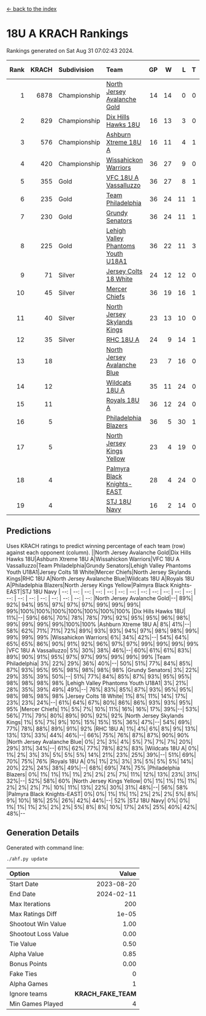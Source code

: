 [<- back to the index](readme.md)
# 18U A KRACH Rankings
Rankings generated on Sat Aug 31 07:02:43 2024.

Rank|KRACH|Subdivision|Team|GP|W|L|T|OTW|OTL|SoS|Exp Wins|Win Diff
---:|---:|:---|:---|---:|---:|---:|---:|---:|---:|---:|---:|---:
1|6878|Championship|[North Jersey Avalanche Gold](https://gamesheetstats.com/seasons/3659/teams/140737/schedule)|14|14|0|0|0|0|87|14.8|-0.0
2|829|Championship|[Dix Hills Hawks 18U](https://gamesheetstats.com/seasons/3659/teams/140731/schedule)|16|13|3|0|1|0|558|13.8|-0.0
3|576|Championship|[Ashburn Xtreme 18U A](https://gamesheetstats.com/seasons/3659/teams/140730/schedule)|16|11|4|1|1|0|260|12.4|0.0
4|420|Championship|[Wissahickon Warriors](https://gamesheetstats.com/seasons/3659/teams/140748/schedule)|36|27|9|0|0|1|201|27.9|0.0
5|355|Gold|[VFC 18U A Vassalluzzo](https://gamesheetstats.com/seasons/3659/teams/140746/schedule)|36|27|8|1|2|2|155|28.4|0.0
6|235|Gold|[Team Philadelphia](https://gamesheetstats.com/seasons/3659/teams/140745/schedule)|36|24|11|1|0|0|198|25.4|0.0
7|230|Gold|[Grundy Senators](https://gamesheetstats.com/seasons/3659/teams/140732/schedule)|36|24|11|1|1|0|186|25.4|0.0
8|225|Gold|[Lehigh Valley Phantoms Youth U18A1](https://gamesheetstats.com/seasons/3659/teams/140734/schedule)|36|22|11|3|1|0|197|24.4|0.0
9|71|Silver|[Jersey Colts 18 White](https://gamesheetstats.com/seasons/3659/teams/140733/schedule)|24|12|12|0|0|2|945|12.9|0.0
10|45|Silver|[Mercer Chiefs](https://gamesheetstats.com/seasons/3659/teams/140735/schedule)|36|19|16|1|1|1|459|20.4|0.0
11|40|Silver|[North Jersey Skylands Kings](https://gamesheetstats.com/seasons/3659/teams/140739/schedule)|23|13|10|0|1|1|946|13.9|0.0
12|35|Silver|[RHC 18U A](https://gamesheetstats.com/seasons/3659/teams/140742/schedule)|24|9|14|1|0|2|177|10.4|0.0
13|18||[North Jersey Avalanche Blue](https://gamesheetstats.com/seasons/3659/teams/140736/schedule)|23|7|16|0|0|1|160|7.9|0.0
14|12||[Wildcats 18U A](https://gamesheetstats.com/seasons/3659/teams/140747/schedule)|35|11|24|0|3|1|641|11.9|0.0
15|11||[Royals 18U A](https://gamesheetstats.com/seasons/3659/teams/140743/schedule)|36|12|24|0|1|1|127|12.9|0.0
16|5||[Philadelphia Blazers](https://gamesheetstats.com/seasons/3659/teams/140741/schedule)|36|5|30|1|0|3|180|6.4|0.0
17|5||[North Jersey Kings Yellow](https://gamesheetstats.com/seasons/3659/teams/140738/schedule)|23|4|19|0|1|0|641|4.9|0.0
18|4||[Palmyra Black Knights-EAST](https://gamesheetstats.com/seasons/3659/teams/140740/schedule)|28|4|24|0|2|0|162|4.9|0.0
19|4||[STJ 18U Navy](https://gamesheetstats.com/seasons/3659/teams/140744/schedule)|16|2|14|0|0|0|141|2.9|0.0

## Predictions
Uses KRACH ratings to predict winning percentage of each team (row) against each opponent (column).
||North Jersey Avalanche Gold|Dix Hills Hawks 18U|Ashburn Xtreme 18U A|Wissahickon Warriors|VFC 18U A Vassalluzzo|Team Philadelphia|Grundy Senators|Lehigh Valley Phantoms Youth U18A1|Jersey Colts 18 White|Mercer Chiefs|North Jersey Skylands Kings|RHC 18U A|North Jersey Avalanche Blue|Wildcats 18U A|Royals 18U A|Philadelphia Blazers|North Jersey Kings Yellow|Palmyra Black Knights-EAST|STJ 18U Navy
| --: | --: | --: | --: | --: | --: | --: | --: | --: | --: | --: | --: | --: | --: | --: | --: | --: | --: | --: | --: 
|North Jersey Avalanche Gold|--| 89%| 92%| 94%| 95%| 97%| 97%| 97%| 99%| 99%| 99%| 99%|100%|100%|100%|100%|100%|100%|100%
|Dix Hills Hawks 18U| 11%|--| 59%| 66%| 70%| 78%| 78%| 79%| 92%| 95%| 95%| 96%| 98%| 99%| 99%| 99%| 99%|100%|100%
|Ashburn Xtreme 18U A|  8%| 41%|--| 58%| 62%| 71%| 71%| 72%| 89%| 93%| 93%| 94%| 97%| 98%| 98%| 99%| 99%| 99%| 99%
|Wissahickon Warriors|  6%| 34%| 42%|--| 54%| 64%| 65%| 65%| 86%| 90%| 91%| 92%| 96%| 97%| 97%| 99%| 99%| 99%| 99%
|VFC 18U A Vassalluzzo|  5%| 30%| 38%| 46%|--| 60%| 61%| 61%| 83%| 89%| 90%| 91%| 95%| 97%| 97%| 99%| 99%| 99%| 99%
|Team Philadelphia|  3%| 22%| 29%| 36%| 40%|--| 50%| 51%| 77%| 84%| 85%| 87%| 93%| 95%| 95%| 98%| 98%| 98%| 98%
|Grundy Senators|  3%| 22%| 29%| 35%| 39%| 50%|--| 51%| 77%| 84%| 85%| 87%| 93%| 95%| 95%| 98%| 98%| 98%| 98%
|Lehigh Valley Phantoms Youth U18A1|  3%| 21%| 28%| 35%| 39%| 49%| 49%|--| 76%| 83%| 85%| 87%| 93%| 95%| 95%| 98%| 98%| 98%| 98%
|Jersey Colts 18 White|  1%|  8%| 11%| 14%| 17%| 23%| 23%| 24%|--| 61%| 64%| 67%| 80%| 86%| 86%| 93%| 93%| 95%| 95%
|Mercer Chiefs|  1%|  5%|  7%| 10%| 11%| 16%| 16%| 17%| 39%|--| 53%| 56%| 71%| 79%| 80%| 89%| 90%| 92%| 92%
|North Jersey Skylands Kings|  1%|  5%|  7%|  9%| 10%| 15%| 15%| 15%| 36%| 47%|--| 54%| 69%| 77%| 78%| 88%| 89%| 91%| 92%
|RHC 18U A|  1%|  4%|  6%|  8%|  9%| 13%| 13%| 13%| 33%| 44%| 46%|--| 66%| 75%| 76%| 87%| 87%| 90%| 90%
|North Jersey Avalanche Blue|  0%|  2%|  3%|  4%|  5%|  7%|  7%|  7%| 20%| 29%| 31%| 34%|--| 61%| 62%| 77%| 78%| 82%| 83%
|Wildcats 18U A|  0%|  1%|  2%|  3%|  3%|  5%|  5%|  5%| 14%| 21%| 23%| 25%| 39%|--| 51%| 69%| 70%| 75%| 76%
|Royals 18U A|  0%|  1%|  2%|  3%|  3%|  5%|  5%|  5%| 14%| 20%| 22%| 24%| 38%| 49%|--| 68%| 69%| 74%| 75%
|Philadelphia Blazers|  0%|  1%|  1%|  1%|  1%|  2%|  2%|  2%|  7%| 11%| 12%| 13%| 23%| 31%| 32%|--| 52%| 58%| 60%
|North Jersey Kings Yellow|  0%|  1%|  1%|  1%|  1%|  2%|  2%|  2%|  7%| 10%| 11%| 13%| 22%| 30%| 31%| 48%|--| 56%| 58%
|Palmyra Black Knights-EAST|  0%|  0%|  1%|  1%|  1%|  2%|  2%|  2%|  5%|  8%|  9%| 10%| 18%| 25%| 26%| 42%| 44%|--| 52%
|STJ 18U Navy|  0%|  0%|  1%|  1%|  1%|  2%|  2%|  2%|  5%|  8%|  8%| 10%| 17%| 24%| 25%| 40%| 42%| 48%|--

## Generation Details

Generated with command line:
```
./ahf.py update
```

| Option | Value |
| :----- | ----: |
| Start Date | 2023-08-20 |
| End Date | 2024-02-11 |
| Max Iterations | 200 |
| Max Ratings Diff | 1e-05 |
| Shootout Win Value | 1.00 |
| Shootout Loss Value | 0.00 |
| Tie Value | 0.50 |
| Alpha Value | 0.85 |
| Bonus Points | 0.00 |
| Fake Ties | 0 |
| Alpha Games | 1 |
| Ignore teams | __KRACH_FAKE_TEAM__ |
| Min Games Played | 4 |

